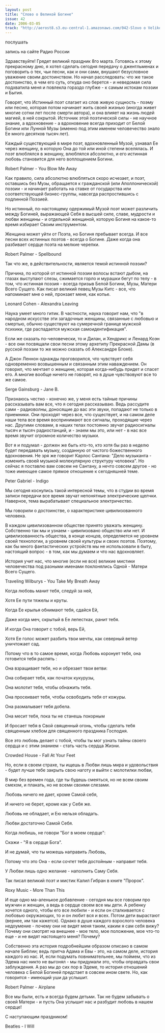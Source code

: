```yaml
---
layout: post
title: "Слово о Великой Богине"
issue: 42
date: 2006-03-05
track: "http://aerost8.s3.eu-central-1.amazonaws.com/042-Slovo o Velikoj Bogine.mp3"
---
```


послушать

запись на сайте Радио России

Здравствуйте! Грядет великий праздник 8го марта. Готовясь к этому прекрасному дню, я хотел сделать сегодня передачу о джентльменах и поговорить о тех, чьи песни, как и они сами, внушают безусловное уважение своим достоинством. Но начал расследовать: что же такое достоинство, в чем его суть, откуда оно берется - и неведомая сила подхватила меня и повлекла гораздо глубже - к самым истокам поэзии и Бытия.

Говорят, что Истинный поэт слагает из слов живую сущность - поэму или песню, которая потом начинает жить своей жизнью (иногда живет многие сотни лет после смерти автора), и она влияет на жизнь людей магией, в ней сокрытой. Источник этой поэтической силы - не научное знание, а вдохновение - а вдохновение всегда приходит от Белой Богини или Лунной Музы (именно под этим именем человечество знало Ее много десятков тысяч лет).

Каждый существующий в мире поэт, вдохновленный Музой, узнавал Ее через женщину, в которую Она до той или иной степени вселялась. И поэт влюблялся в женщину, влюблялся абсолютно, и его истинная любовь становится для него воплощением Богини.

Robert Palmer - You Blow Me Away

Как правило, сила абсолютно влюбляться скоро исчезает, и поэт, оставшись без Музы, обращается к гражданской (или Аполлонической) поэзии - и начинает работать на ставке от государства или соответствующей бизнес-группы, навсегда распростившись с подлинной Поэзией.

Но истинный, по-настоящему одержимый Музой поэт может различить между Богиней, выражающей Себя в высшей силе, славе, мудрости и любви женщины - и отдельной женщиной, которую Богиня на какое-то время избирает Своим инструментом.

Женщина может уйти от Поэта, но Богиня пребывает всегда. И все песни всех истинных поэтов - всегда о Богине. Даже когда она разбивает сердце поэта на мелкие черепки.

Robert Palmer - Spellbound

Так что же, в действительности, является темой истинной поэзии?

Причина, по которой от истинной поэзии волосы встают дыбом, на глазах выступают слезы, сжимается горло и мурашки бегут по телу - в том, что истинная поэзия - всегда призыв Белой Богини, Музы, Матери Всего Сущего. Как писал великий певец Музы Китс - все, что напоминает мне о ней, пронзает меня, как копье.

Leonard Cohen - Alexandra Leaving

Наука умеет много гитик. В частности, наука говорит нам, что "в народном искусстве эти загадочные женщины, связанные с любовью и смертью, обычно существуют на сумеречной границе мужской психики, где распадается мужская самоидентификация".

Если же сказать по-человечески, то и Дилан, и Хендрикс и Ленард Коэн - все они посвящали свои песни этому архетипу Прекрасной Дамы (в русской поэзии то же можно сказать об Александре Блоке).

А Джон Леннон однажды проговорился, что чувствует себя одновременно возвышенным и связанным этим наваждением. Он говорил, что мечтает о женщине, которая когда-нибудь придет и спасет его. А многие вообще ничего не говорят, но в душе чувствовуют все то же самое.

Serge Gainsburg - Jane B.

Признаюсь честно - конечно же, у меня есть тайные причины рассказывать вам все, что я сегодня рассказываю. Ведь рассудите сами - радиоволны, доносящие до вас эти звуки, попадают не только в приемники. Они проходят через все, что существует, и на самом деле наши тела все время воспринимают все сигналы, проходящие через нас. Другими словами, в наших телах постоянно звучат радиосигналы тысяч и тысяч радиостанций, и - знаем мы это, или нет - в нас все время звучит огромное количество музыки.

Вот я и подумал - должен же быть кто-то, кто хотя бы раз в неделю будет передавать музыку, созданную от чистого божественного вдохновения. Не зря же говорит Карлос Сантана: "Дело музыканта - изменить своей музыкой молекулярную структуру человека". Но сейчас я поставлю вам совсем не Сантану, а нечто совсем другое - но тоже имеющее самое прямое отношение к сегодняшней теме.

Peter Gabriel - Indigo

Мы сегодня коснулись такой интересной темы, что в студии во время записи передачи все время звучат непонятные электрические щелчки. Наверное, тема вырабатывает специальное электричество.

Мы говорили о достоинстве, о характеристике цивилизованного человека.

В каждом цивилизованном обществе принято уважать женщину. Собственно так мы и узнаем - цивилизовано общество или нет. И цивилизованность общества, в конце концов, определяется не уровнем своей технологии, а уровнем своей культуры и своих поэтов. Поэтому, как бы много фантастических устройств мы не использовали в быту, настоящий вопрос - в том, как мы думаем и что нас вдохновляет.

История учит нас, что многие (если не все) великие мистики человечества под разными именами поклонялись Одной - Матери Всего Сущего.

Traveling Wilburys - You Take My Breath Away

Когда любовь манит тебя, следуй за ней,

Хотя Ее пути тяжелы и круты.

Когда Ее крылья обнимают тебя, сдайся Ей,

Даже когда меч, скрытый в Ее лепестках, ранит тебя.

И когда Она говорит с тобой, верь Ей,

Хотя Ее голос может разбить твои мечты, как северный ветер уничтожает сад.

Потому что в то самое время, когда Любовь коронует тебя, она готовится тебя распять :

Она взращивает тебя, но и обрезает твои ветви:

Она собирает тебя, как початок кукурузы,

Она молотит тебя, чтобы обнажить тебя.

Она просеивает тебя, чтобы освободить тебя от кожуры.

Она размалывает тебя добела.

Она месит тебя, пока ты не станешь покорным

И бросает тебя в Свой священный огонь, чтобы сделать тебя священным хлебом для священного праздника Господня.

Все это любовь делает с тобой, чтобы ты мог узнать тайны своего сердца и с этим знанием - стать часть сердца Жизни.

Crowded House - Fall At Your Feet

Но, если в своем страхе, ты ищешь в Любви лишь мира и удовольствия - будет лучше тебе закрыть свою наготу и выйти с молотилки любви,

В мир без времен года, где ты будешь смеяться, но не всем своим смехом, и плакать, но не всеми своими слезами.

Любовь ничего не дает, кроме Самой себя,

И ничего не берет, кроме как у Себя же.

Любовь не обладает, и Ею нельзя обладать.

Любви достаточно Самой Себя.

Когда любишь, не говори "Бог в моем сердце":

Скажи - "Я в сердце Бога".

И не думай, что ты можешь направить Любовь,

Потому что это Она - если сочтет тебя достойным - направит тебя.

У Любви лишь одно желание - наполнить Саму Себя.

Так писал великий поэт и мистик Калил Гибран в книге "Пророк".

Roxy Music - More Than This

И еще одно ма-аленькое добавление - сегодня мы все говорим про мужчин и женщин, а ведь в сердце своем все мы дети. А ребенку хочется одного, чтобы его все любили - и если он сталкивается с любовью окружающих, то и он любит вся и всех. Потом дети вырастают (вернее, им так кажется). Однако в душе каждого взрослого человека недоумение - почему они не видят меня таким, каким я сам себя вижу? Почему они смотрят на внешнее - мое тело, мое положение, мое что-то еще - и не видят настоящего меня? Почему?

Собственно эта история подробнейшим образом описано в самом начале Библии; ведь притча Адама и Евы - это, на самом деле, история каждого из нас. И, если подумать повнимательнее, мы поймем, что из Эдема нас никто не выгонял - мы придумали это, чтобы оправдать свои заблуждения. А раз мы до сих пор в Эдеме, то история отношений человека с Белой Богиней предстает в совсем ином свете. Но, как говорится - имеющий уши да услышит.

Robert Palmer - Airplane

Все мы были, есть и всегда будем детьми. Так не будем забывать о своей Матери - и пусть Она услышит нас и разбудит любовь в нашем сердце!

С наступающим праздником!

Beatles - I Will
